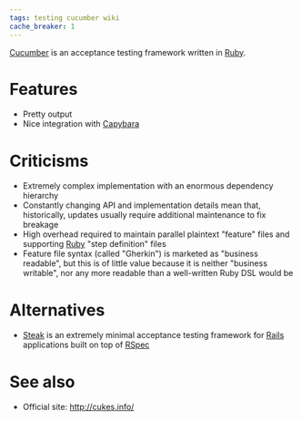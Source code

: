 ```yaml
---
tags: testing cucumber wiki
cache_breaker: 1
---
```


[Cucumber](/wiki/Cucumber) is an acceptance testing framework written in [Ruby](/wiki/Ruby).

# Features

-   Pretty output
-   Nice integration with [Capybara](/wiki/Capybara)

# Criticisms

-   Extremely complex implementation with an enormous dependency hierarchy
-   Constantly changing API and implementation details mean that, historically, updates usually require additional maintenance to fix breakage
-   High overhead required to maintain parallel plaintext "feature" files and supporting [Ruby](/wiki/Ruby) "step definition" files
-   Feature file syntax (called "Gherkin") is marketed as "business readable", but this is of little value because it is neither "business writable", nor any more readable than a well-written Ruby DSL would be

# Alternatives

-   [Steak](/wiki/Steak) is an extremely minimal acceptance testing framework for [Rails](/wiki/Rails) applications built on top of [RSpec](/wiki/RSpec)

# See also

-   Official site: <http://cukes.info/>
